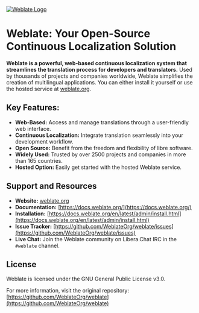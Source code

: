 [![Weblate Logo](https://s.weblate.org/cdn/Logo-Darktext-borders.png)](https://weblate.org/)

# Weblate: Your Open-Source Continuous Localization Solution

**Weblate is a powerful, web-based continuous localization system that streamlines the translation process for developers and translators.**  Used by thousands of projects and companies worldwide, Weblate simplifies the creation of multilingual applications.  You can either install it yourself or use the hosted service at [weblate.org](https://weblate.org/).

## Key Features:

*   **Web-Based:** Access and manage translations through a user-friendly web interface.
*   **Continuous Localization:** Integrate translation seamlessly into your development workflow.
*   **Open Source:** Benefit from the freedom and flexibility of libre software.
*   **Widely Used:** Trusted by over 2500 projects and companies in more than 165 countries.
*   **Hosted Option:** Easily get started with the hosted Weblate service.

## Support and Resources

*   **Website:** [weblate.org](https://weblate.org/)
*   **Documentation:** [https://docs.weblate.org/](https://docs.weblate.org/)
*   **Installation:** [https://docs.weblate.org/en/latest/admin/install.html](https://docs.weblate.org/en/latest/admin/install.html)
*   **Issue Tracker:** [https://github.com/WeblateOrg/weblate/issues](https://github.com/WeblateOrg/weblate/issues)
*   **Live Chat:**  Join the Weblate community on Libera.Chat IRC in the `#weblate` channel.

## License

Weblate is licensed under the GNU General Public License v3.0.

For more information, visit the original repository: [https://github.com/WeblateOrg/weblate](https://github.com/WeblateOrg/weblate)